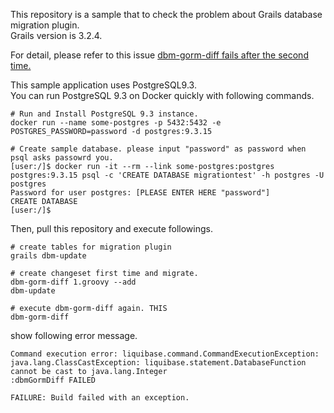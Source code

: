 This repository is a sample that to check the problem about Grails database migration plugin.  
Grails version is 3.2.4.

For detail, please refer to this issue
[dbm-gorm-diff fails after the second time.](https://github.com/grails-plugins/grails-database-migration/issues/115)

This sample application uses PostgreSQL9.3.  
You can run PostgreSQL 9.3 on Docker quickly with following commands. 

```
# Run and Install PostgreSQL 9.3 instance.
docker run --name some-postgres -p 5432:5432 -e POSTGRES_PASSWORD=password -d postgres:9.3.15

# Create sample database. please input "password" as password when psql asks passowrd you.
[user:/]$ docker run -it --rm --link some-postgres:postgres postgres:9.3.15 psql -c 'CREATE DATABASE migrationtest' -h postgres -U postgres
Password for user postgres: [PLEASE ENTER HERE "password"]
CREATE DATABASE
[user:/]$ 
```

Then, pull this repository and execute followings.

```
# create tables for migration plugin
grails dbm-update

# create changeset first time and migrate.
dbm-gorm-diff 1.groovy --add
dbm-update

# execute dbm-gorm-diff again. THIS
dbm-gorm-diff
```

show following error message.

```
Command execution error: liquibase.command.CommandExecutionException: java.lang.ClassCastException: liquibase.statement.DatabaseFunction cannot be cast to java.lang.Integer
:dbmGormDiff FAILED

FAILURE: Build failed with an exception.

```